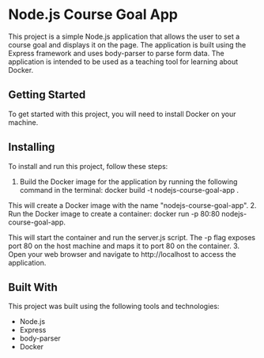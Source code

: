 # Node.js Course Goal App
This project is a simple Node.js application that allows the user to set a course goal and displays it on the page. The application is built using the Express framework and uses body-parser to parse form data. The application is intended to be used as a teaching tool for learning about Docker.

## Getting Started
To get started with this project, you will need to install Docker on your machine.

## Installing
To install and run this project, follow these steps:

1. Build the Docker image for the application by running the following command in the terminal:
docker build -t nodejs-course-goal-app .

This will create a Docker image with the name "nodejs-course-goal-app".
2. Run the Docker image to create a container:
docker run -p 80:80 nodejs-course-goal-app.

This will start the container and run the server.js script. The -p flag exposes port 80 on the host machine and maps it to port 80 on the container.
3. Open your web browser and navigate to http://localhost to access the application.
## Built With
This project was built using the following tools and technologies:

- Node.js
- Express
- body-parser
- Docker
